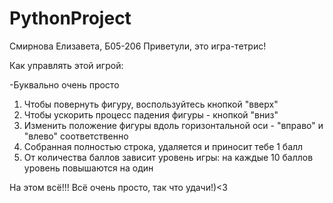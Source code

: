 # PythonProject
Смирнова Елизавета, Б05-206
Приветули, это игра-тетрис!

Как управлять этой игрой:

-Буквально очень просто
1. Чтобы повернуть фигуру, воспользуйтесь кнопкой "вверх"
2. Чтобы ускорить процесс падения фигуры - кнопкой "вниз"
3. Изменить положение фигуры вдоль горизонтальной оси - "вправо" и "влево" соответственно
4. Собранная полностью строка, удаляется и приносит тебе 1 балл
5. От количества баллов зависит уровень игры: на каждые 10 баллов уровень повышаются на один

На этом всё!!! Всё очень просто, так что удачи!)<3

